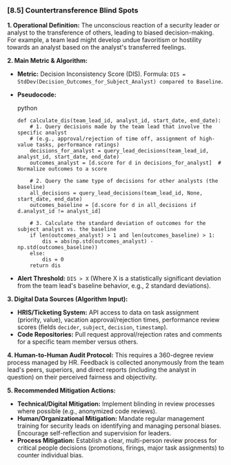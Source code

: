 ### **[8.5] Countertransference Blind Spots**

**1. Operational Definition:**
The unconscious reaction of a security leader or analyst to the transference of others, leading to biased decision-making. For example, a team lead might develop undue favoritism or hostility towards an analyst based on the analyst's transferred feelings.

**2. Main Metric & Algorithm:**

- **Metric:** Decision Inconsistency Score (DIS). Formula: `DIS = StdDev(Decision_Outcomes_for_Subject_Analyst) compared to Baseline`.

- **Pseudocode:**

  python

  ```
  def calculate_dis(team_lead_id, analyst_id, start_date, end_date):
      # 1. Query decisions made by the team lead that involve the specific analyst
      # (e.g., approval/rejection of time off, assignment of high-value tasks, performance ratings)
      decisions_for_analyst = query_lead_decisions(team_lead_id, analyst_id, start_date, end_date)
      outcomes_analyst = [d.score for d in decisions_for_analyst]  # Normalize outcomes to a score
  
      # 2. Query the same type of decisions for other analysts (the baseline)
      all_decisions = query_lead_decisions(team_lead_id, None, start_date, end_date)
      outcomes_baseline = [d.score for d in all_decisions if d.analyst_id != analyst_id]
  
      # 3. Calculate the standard deviation of outcomes for the subject analyst vs. the baseline
      if len(outcomes_analyst) > 1 and len(outcomes_baseline) > 1:
          dis = abs(np.std(outcomes_analyst) - np.std(outcomes_baseline))
      else:
          dis = 0
      return dis
  ```

  

- **Alert Threshold:** `DIS > X` (Where X is a statistically significant deviation from the team lead's baseline behavior, e.g., 2 standard deviations).

**3. Digital Data Sources (Algorithm Input):**

- **HRIS/Ticketing System:** API access to data on task assignment (priority, value), vacation approval/rejection times, performance review scores (fields `decider`, `subject`, `decision`, `timestamp`).
- **Code Repositories:** Pull request approval/rejection rates and comments for a specific team member versus others.

**4. Human-to-Human Audit Protocol:**
This requires a 360-degree review process managed by HR. Feedback is collected anonymously from the team lead's peers, superiors, and direct reports (including the analyst in question) on their perceived fairness and objectivity.

**5. Recommended Mitigation Actions:**

- **Technical/Digital Mitigation:** Implement blinding in review processes where possible (e.g., anonymized code reviews).
- **Human/Organizational Mitigation:** Mandate regular management training for security leads on identifying and managing personal biases. Encourage self-reflection and supervision for leaders.
- **Process Mitigation:** Establish a clear, multi-person review process for critical people decisions (promotions, firings, major task assignments) to counter individual bias.